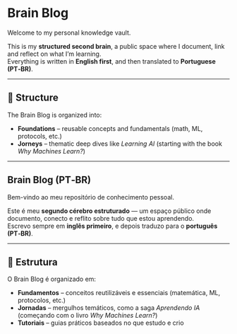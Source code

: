 # Brain Blog

Welcome to my personal knowledge vault.

This is my **structured second brain**, a public space where I document, link and reflect on what I’m learning.  
Everything is written in **English first**, and then translated to **Portuguese (PT‑BR)**.

---

## 🌱 Structure

The Brain Blog is organized into:

- **Foundations** – reusable concepts and fundamentals (math, ML, protocols, etc.)
- **Jorneys** – thematic deep dives like _Learning AI_ (starting with the book _Why Machines Learn?_)

---

## Brain Blog (PT‑BR)

Bem-vindo ao meu repositório de conhecimento pessoal.

Este é meu **segundo cérebro estruturado** — um espaço público onde documento, conecto e reflito sobre tudo que estou aprendendo.  
Escrevo sempre em **inglês primeiro**, e depois traduzo para o **português (PT‑BR)**.

---

## 🌱 Estrutura

O Brain Blog é organizado em:

- **Fundamentos** – conceitos reutilizáveis e essenciais (matemática, ML, protocolos, etc.)
- **Jornadas** – mergulhos temáticos, como a saga _Aprendendo IA_ (começando com o livro _Why Machines Learn?_)
- **Tutoriais** – guias práticos baseados no que estudo e crio
